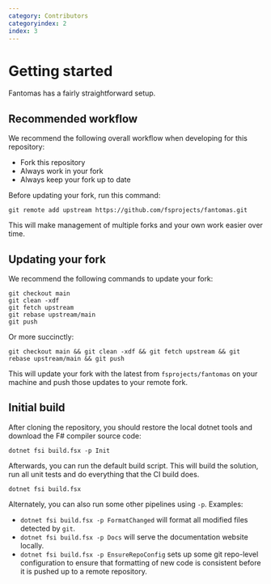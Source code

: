 ```yaml
---
category: Contributors
categoryindex: 2
index: 3
---
```

# Getting started

Fantomas has a fairly straightforward setup.

## Recommended workflow

We recommend the following overall workflow when developing for this repository:

* Fork this repository
* Always work in your fork
* Always keep your fork up to date

Before updating your fork, run this command:

```shell
git remote add upstream https://github.com/fsprojects/fantomas.git
```

This will make management of multiple forks and your own work easier over time.

## Updating your fork

We recommend the following commands to update your fork:

```shell
git checkout main
git clean -xdf
git fetch upstream
git rebase upstream/main
git push
```

Or more succinctly:

```shell
git checkout main && git clean -xdf && git fetch upstream && git rebase upstream/main && git push
```

This will update your fork with the latest from `fsprojects/fantomas` on your machine and push those updates to your remote fork.

## Initial build

After cloning the repository, you should restore the local dotnet tools and download the F# compiler source code:

```shell
dotnet fsi build.fsx -p Init
```

Afterwards, you can run the default build script.
This will build the solution, run all unit tests and do everything that the CI build does.

```shell
dotnet fsi build.fsx
```

Alternately, you can also run some other pipelines using `-p`.
Examples:

- `dotnet fsi build.fsx -p FormatChanged` will format all modified files detected by `git`.
- `dotnet fsi build.fsx -p Docs` will serve the documentation website locally.
-  `dotnet fsi build.fsx -p EnsureRepoConfig` sets up some git repo-level configuration to ensure
that formatting of new code is consistent before it is pushed up to a remote repository.

<fantomas-nav previous="./FSharp.html" next="./Solution%20Structure.html"></fantomas-nav>